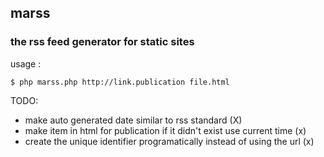 ## marss  
### the rss feed generator for static sites

usage :  

```
$ php marss.php http://link.publication file.html
```

TODO:
- make auto generated date similar to rss standard (X) 
- make item in html for publication if it didn't exist use current time (x)
- create the unique identifier programatically instead of using the url (x)
